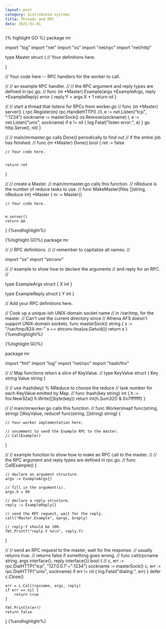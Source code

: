 ```yaml
---
layout: post
category: distributed systems
title: Threads and RPC
data: 2021-01-01
---
```




{% highlight GO %}
package mr

import "log"
import "net"
import "os"
import "net/rpc"
import "net/http"


type Master struct {
	// Your definitions here.

}

// Your code here -- RPC handlers for the worker to call.

//
// an example RPC handler.
//
// the RPC argument and reply types are defined in rpc.go.
//
func (m *Master) Example(args *ExampleArgs, reply *ExampleReply) error {
	reply.Y = args.X + 1
	return nil
}


//
// start a thread that listens for RPCs from worker.go
//
func (m *Master) server() {
	rpc.Register(m)
	rpc.HandleHTTP()
	//l, e := net.Listen("tcp", ":1234")
	sockname := masterSock()
	os.Remove(sockname)
	l, e := net.Listen("unix", sockname)
	if e != nil {
		log.Fatal("listen error:", e)
	}
	go http.Serve(l, nil)
}

//
// main/mrmaster.go calls Done() periodically to find out
// if the entire job has finished.
//
func (m *Master) Done() bool {
	ret := false

	// Your code here.


	return ret
}

//
// create a Master.
// main/mrmaster.go calls this function.
// nReduce is the number of reduce tasks to use.
//
func MakeMaster(files []string, nReduce int) *Master {
	m := Master{}

	// Your code here.


	m.server()
	return &m
}
{%endhighlight%}


{%highlight GO%}
package mr

//
// RPC definitions.
//
// remember to capitalize all names.
//

import "os"
import "strconv"

//
// example to show how to declare the arguments
// and reply for an RPC.
//

type ExampleArgs struct {
	X int
}

type ExampleReply struct {
	Y int
}

// Add your RPC definitions here.


// Cook up a unique-ish UNIX-domain socket name
// in /var/tmp, for the master.
// Can't use the current directory since
// Athena AFS doesn't support UNIX-domain sockets.
func masterSock() string {
	s := "/var/tmp/824-mr-"
	s += strconv.Itoa(os.Getuid())
	return s
}
{%endhighlight%}


{%highlight GO%}

package mr

import "fmt"
import "log"
import "net/rpc"
import "hash/fnv"


//
// Map functions return a slice of KeyValue.
//
type KeyValue struct {
	Key   string
	Value string
}

//
// use ihash(key) % NReduce to choose the reduce
// task number for each KeyValue emitted by Map.
//
func ihash(key string) int {
	h := fnv.New32a()
	h.Write([]byte(key))
	return int(h.Sum32() & 0x7fffffff)
}


//
// main/mrworker.go calls this function.
//
func Worker(mapf func(string, string) []KeyValue,
	reducef func(string, []string) string) {

	// Your worker implementation here.

	// uncomment to send the Example RPC to the master.
	// CallExample()

}

//
// example function to show how to make an RPC call to the master.
//
// the RPC argument and reply types are defined in rpc.go.
//
func CallExample() {

	// declare an argument structure.
	args := ExampleArgs{}

	// fill in the argument(s).
	args.X = 99

	// declare a reply structure.
	reply := ExampleReply{}

	// send the RPC request, wait for the reply.
	call("Master.Example", &args, &reply)

	// reply.Y should be 100.
	fmt.Printf("reply.Y %v\n", reply.Y)
}

//
// send an RPC request to the master, wait for the response.
// usually returns true.
// returns false if something goes wrong.
//
func call(rpcname string, args interface{}, reply interface{}) bool {
	// c, err := rpc.DialHTTP("tcp", "127.0.0.1"+":1234")
	sockname := masterSock()
	c, err := rpc.DialHTTP("unix", sockname)
	if err != nil {
		log.Fatal("dialing:", err)
	}
	defer c.Close()

	err = c.Call(rpcname, args, reply)
	if err == nil {
		return true
	}

	fmt.Println(err)
	return false
}
{%endhighlight%}
